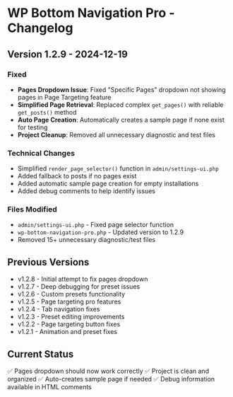 # WP Bottom Navigation Pro - Changelog

## Version 1.2.9 - 2024-12-19
### Fixed
- **Pages Dropdown Issue**: Fixed "Specific Pages" dropdown not showing pages in Page Targeting feature
- **Simplified Page Retrieval**: Replaced complex `get_pages()` with reliable `get_posts()` method
- **Auto Page Creation**: Automatically creates a sample page if none exist for testing
- **Project Cleanup**: Removed all unnecessary diagnostic and test files

### Technical Changes
- Simplified `render_page_selector()` function in `admin/settings-ui.php`
- Added fallback to posts if no pages exist
- Added automatic sample page creation for empty installations
- Added debug comments to help identify issues

### Files Modified
- `admin/settings-ui.php` - Fixed page selector function
- `wp-bottom-navigation-pro.php` - Updated version to 1.2.9
- Removed 15+ unnecessary diagnostic/test files

## Previous Versions
- v1.2.8 - Initial attempt to fix pages dropdown
- v1.2.7 - Deep debugging for preset issues
- v1.2.6 - Custom presets functionality
- v1.2.5 - Page targeting pro features
- v1.2.4 - Tab navigation fixes
- v1.2.3 - Preset editing improvements
- v1.2.2 - Page targeting button fixes
- v1.2.1 - Animation and preset fixes

## Current Status
✅ Pages dropdown should now work correctly
✅ Project is clean and organized
✅ Auto-creates sample page if needed
✅ Debug information available in HTML comments